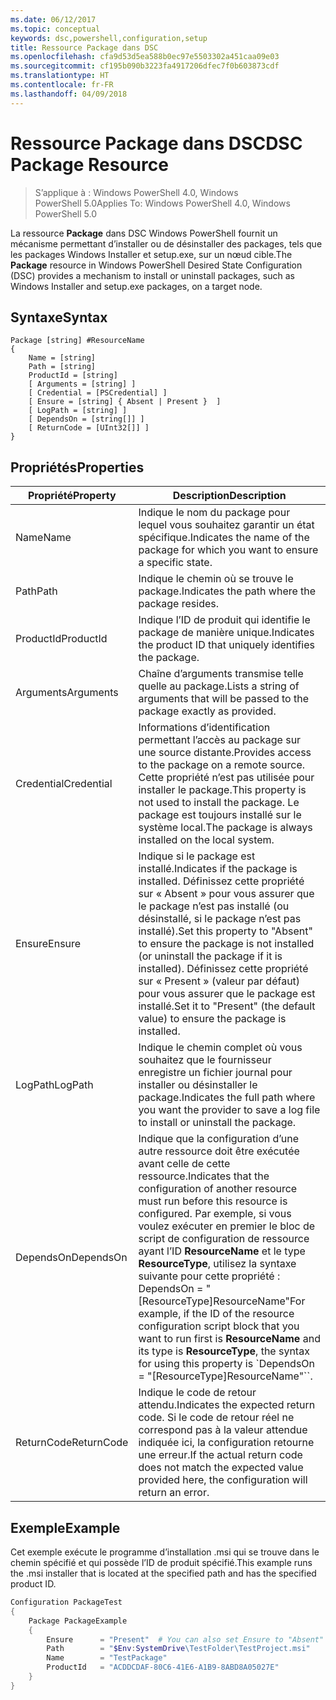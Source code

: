 ```yaml
---
ms.date: 06/12/2017
ms.topic: conceptual
keywords: dsc,powershell,configuration,setup
title: Ressource Package dans DSC
ms.openlocfilehash: cfa9d53d5ea588b0ec97e5503302a451caa09e03
ms.sourcegitcommit: cf195b090b3223fa4917206dfec7f0b603873cdf
ms.translationtype: HT
ms.contentlocale: fr-FR
ms.lasthandoff: 04/09/2018
---
```

# <a name="dsc-package-resource"></a><span data-ttu-id="353ad-103">Ressource Package dans DSC</span><span class="sxs-lookup"><span data-stu-id="353ad-103">DSC Package Resource</span></span>

> <span data-ttu-id="353ad-104">S’applique à : Windows PowerShell 4.0, Windows PowerShell 5.0</span><span class="sxs-lookup"><span data-stu-id="353ad-104">Applies To: Windows PowerShell 4.0, Windows PowerShell 5.0</span></span>

<span data-ttu-id="353ad-105">La ressource **Package** dans DSC Windows PowerShell fournit un mécanisme permettant d’installer ou de désinstaller des packages, tels que les packages Windows Installer et setup.exe, sur un nœud cible.</span><span class="sxs-lookup"><span data-stu-id="353ad-105">The **Package** resource in Windows PowerShell Desired State Configuration (DSC) provides a mechanism to install or uninstall packages, such as Windows Installer and setup.exe packages, on a target node.</span></span>

## <a name="syntax"></a><span data-ttu-id="353ad-106">Syntaxe</span><span class="sxs-lookup"><span data-stu-id="353ad-106">Syntax</span></span>

```
Package [string] #ResourceName
{
    Name = [string]
    Path = [string]
    ProductId = [string]
    [ Arguments = [string] ]
    [ Credential = [PSCredential] ]
    [ Ensure = [string] { Absent | Present }  ]
    [ LogPath = [string] ]
    [ DependsOn = [string[]] ]
    [ ReturnCode = [UInt32[]] ]
}
```

## <a name="properties"></a><span data-ttu-id="353ad-107">Propriétés</span><span class="sxs-lookup"><span data-stu-id="353ad-107">Properties</span></span>
|  <span data-ttu-id="353ad-108">Propriété</span><span class="sxs-lookup"><span data-stu-id="353ad-108">Property</span></span>  |  <span data-ttu-id="353ad-109">Description</span><span class="sxs-lookup"><span data-stu-id="353ad-109">Description</span></span>   |
|---|---|
| <span data-ttu-id="353ad-110">Name</span><span class="sxs-lookup"><span data-stu-id="353ad-110">Name</span></span>| <span data-ttu-id="353ad-111">Indique le nom du package pour lequel vous souhaitez garantir un état spécifique.</span><span class="sxs-lookup"><span data-stu-id="353ad-111">Indicates the name of the package for which you want to ensure a specific state.</span></span>|
| <span data-ttu-id="353ad-112">Path</span><span class="sxs-lookup"><span data-stu-id="353ad-112">Path</span></span>| <span data-ttu-id="353ad-113">Indique le chemin où se trouve le package.</span><span class="sxs-lookup"><span data-stu-id="353ad-113">Indicates the path where the package resides.</span></span>|
| <span data-ttu-id="353ad-114">ProductId</span><span class="sxs-lookup"><span data-stu-id="353ad-114">ProductId</span></span>| <span data-ttu-id="353ad-115">Indique l’ID de produit qui identifie le package de manière unique.</span><span class="sxs-lookup"><span data-stu-id="353ad-115">Indicates the product ID that uniquely identifies the package.</span></span>|
| <span data-ttu-id="353ad-116">Arguments</span><span class="sxs-lookup"><span data-stu-id="353ad-116">Arguments</span></span>| <span data-ttu-id="353ad-117">Chaîne d’arguments transmise telle quelle au package.</span><span class="sxs-lookup"><span data-stu-id="353ad-117">Lists a string of arguments that will be passed to the package exactly as provided.</span></span>|
| <span data-ttu-id="353ad-118">Credential</span><span class="sxs-lookup"><span data-stu-id="353ad-118">Credential</span></span>| <span data-ttu-id="353ad-119">Informations d’identification permettant l’accès au package sur une source distante.</span><span class="sxs-lookup"><span data-stu-id="353ad-119">Provides access to the package on a remote source.</span></span> <span data-ttu-id="353ad-120">Cette propriété n’est pas utilisée pour installer le package.</span><span class="sxs-lookup"><span data-stu-id="353ad-120">This property is not used to install the package.</span></span> <span data-ttu-id="353ad-121">Le package est toujours installé sur le système local.</span><span class="sxs-lookup"><span data-stu-id="353ad-121">The package is always installed on the local system.</span></span>|
| <span data-ttu-id="353ad-122">Ensure</span><span class="sxs-lookup"><span data-stu-id="353ad-122">Ensure</span></span>| <span data-ttu-id="353ad-123">Indique si le package est installé.</span><span class="sxs-lookup"><span data-stu-id="353ad-123">Indicates if the package is installed.</span></span> <span data-ttu-id="353ad-124">Définissez cette propriété sur « Absent » pour vous assurer que le package n’est pas installé (ou désinstallé, si le package n’est pas installé).</span><span class="sxs-lookup"><span data-stu-id="353ad-124">Set this property to "Absent" to ensure the package is not installed (or uninstall the package if it is installed).</span></span> <span data-ttu-id="353ad-125">Définissez cette propriété sur « Present » (valeur par défaut) pour vous assurer que le package est installé.</span><span class="sxs-lookup"><span data-stu-id="353ad-125">Set it to "Present" (the default value) to ensure the package is installed.</span></span>|
| <span data-ttu-id="353ad-126">LogPath</span><span class="sxs-lookup"><span data-stu-id="353ad-126">LogPath</span></span>| <span data-ttu-id="353ad-127">Indique le chemin complet où vous souhaitez que le fournisseur enregistre un fichier journal pour installer ou désinstaller le package.</span><span class="sxs-lookup"><span data-stu-id="353ad-127">Indicates the full path where you want the provider to save a log file to install or uninstall the package.</span></span>|
| <span data-ttu-id="353ad-128">DependsOn</span><span class="sxs-lookup"><span data-stu-id="353ad-128">DependsOn</span></span> | <span data-ttu-id="353ad-129">Indique que la configuration d’une autre ressource doit être exécutée avant celle de cette ressource.</span><span class="sxs-lookup"><span data-stu-id="353ad-129">Indicates that the configuration of another resource must run before this resource is configured.</span></span> <span data-ttu-id="353ad-130">Par exemple, si vous voulez exécuter en premier le bloc de script de configuration de ressource ayant l’ID **ResourceName** et le type **ResourceType**, utilisez la syntaxe suivante pour cette propriété : DependsOn = "[ResourceType]ResourceName"</span><span class="sxs-lookup"><span data-stu-id="353ad-130">For example, if the ID of the resource configuration script block that you want to run first is **ResourceName** and its type is **ResourceType**, the syntax for using this property is \`DependsOn = "[ResourceType]ResourceName"\`\`.</span></span>|
| <span data-ttu-id="353ad-131">ReturnCode</span><span class="sxs-lookup"><span data-stu-id="353ad-131">ReturnCode</span></span>| <span data-ttu-id="353ad-132">Indique le code de retour attendu.</span><span class="sxs-lookup"><span data-stu-id="353ad-132">Indicates the expected return code.</span></span> <span data-ttu-id="353ad-133">Si le code de retour réel ne correspond pas à la valeur attendue indiquée ici, la configuration retourne une erreur.</span><span class="sxs-lookup"><span data-stu-id="353ad-133">If the actual return code does not match the expected value provided here, the configuration will return an error.</span></span>|

## <a name="example"></a><span data-ttu-id="353ad-134">Exemple</span><span class="sxs-lookup"><span data-stu-id="353ad-134">Example</span></span>

<span data-ttu-id="353ad-135">Cet exemple exécute le programme d’installation .msi qui se trouve dans le chemin spécifié et qui possède l’ID de produit spécifié.</span><span class="sxs-lookup"><span data-stu-id="353ad-135">This example runs the .msi installer that is located at the specified path and has the specified product ID.</span></span>

```powershell
Configuration PackageTest
{
    Package PackageExample
    {
        Ensure      = "Present"  # You can also set Ensure to "Absent"
        Path        = "$Env:SystemDrive\TestFolder\TestProject.msi"
        Name        = "TestPackage"
        ProductId   = "ACDDCDAF-80C6-41E6-A1B9-8ABD8A05027E"
    }
}
```